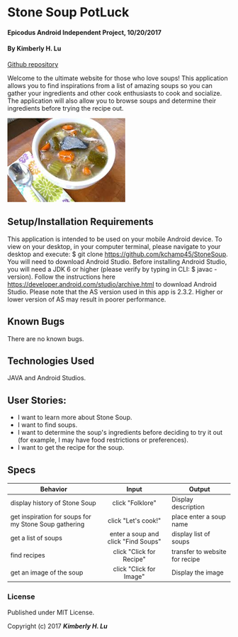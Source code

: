 # Stone Soup PotLuck

#### Epicodus Android Independent Project, 10/20/2017

#### By **Kimberly H. Lu**

[Github repository](https://github.com/kchamp45/StoneSoup)

Welcome to the ultimate website for those who love soups!  This application allows you to find inspirations from a list of amazing soups so you can gather your ingredients and other cook enthusiasts to cook and socialize.  The application will also allow you to browse soups and determine their ingredients before trying the recipe out.

![app-screenshot](https://github.com/kchamp45/StoneSoup/blob/master/app/src/main/res/drawable/soup.jpg?raw=true)

## Setup/Installation Requirements

This application is intended to be used on your mobile Android device.  To view on your desktop, in your computer terminal, please navigate to your desktop and execute:  $ git clone https://github.com/kchamp45/StoneSoup.  You will need to download Android Studio. Before installing Android Studio, you will need a JDK 6 or higher (please verify by typing in CLI: $ javac -version). Follow the instructions here https://developer.android.com/studio/archive.html to download Android Studio.  Please note that the AS version used in this app is 2.3.2. Higher or lower version of AS may result in poorer performance.    

## Known Bugs

There are no known bugs.

## Technologies Used

JAVA and Android Studios.

## User Stories:

* I want to learn more about Stone Soup.
* I want to find soups.
* I want to determine the soup's ingredients before deciding to try it out (for example, I may have food restrictions or preferences).
* I want to get the recipe for the soup.


## Specs

| Behavior  | Input | Output |
| ------------- |:-------------:| -----|
| display history of Stone Soup  | click "Folklore" | Display description |
| get inspiration for soups for my Stone Soup gathering | click "Let's cook!"| place enter a soup name |
| get a list of soups | enter a soup and click "Find Soups"| display list of soups|
| find recipes | click "Click for Recipe" | transfer to website for recipe|
| get an image of the soup| click "Click for Image" | Display the image|

### License

Published under MIT License.

Copyright (c) 2017 **_Kimberly H. Lu_**
